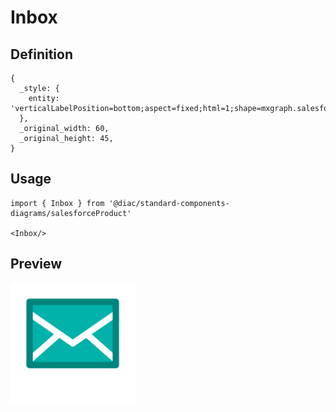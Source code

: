 # Inbox

## Definition

```
{
  _style: { 
    entity: 'verticalLabelPosition=bottom;aspect=fixed;html=1;shape=mxgraph.salesforce.inbox;',
  },
  _original_width: 60,
  _original_height: 45,
}
```

## Usage

```
import { Inbox } from '@diac/standard-components-diagrams/salesforceProduct'

<Inbox/>
```

## Preview

<img src="./inbox.png" width="200"/>
